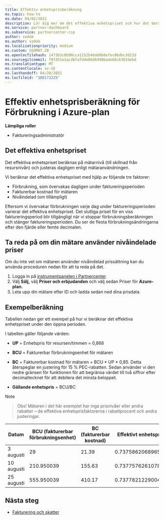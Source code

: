 ```yaml
---
title: Effektiv enhetsprisberäkning
ms.topic: how-to
ms.date: 04/02/2021
description: Lär dig mer om det effektiva enhetspriset och hur det beräknas. Den här artikeln innehåller även en exempelberäkning.
ms.service: partner-dashboard
ms.subservice: partnercenter-csp
author: sodeb
ms.author: sodeb
ms.localizationpriority: medium
ms.custom: SEOMAY.20
ms.openlocfilehash: 1473b3c0b90cca1152b4dab0b8efec86dbc3d22d
ms.sourcegitcommit: f8fd51e1acdbfafdde86d6490bade66c63033ebd
ms.translationtype: MT
ms.contentlocale: sv-SE
ms.lasthandoff: 04/28/2021
ms.locfileid: "108172225"
---
```

# <a name="effective-unit-price-calculation-for-azure-plan-consumption"></a>Effektiv enhetsprisberäkning för Förbrukning i Azure-plan

**Lämpliga roller**

- Faktureringsadministratör

## <a name="the-effective-unit-price"></a>Det effektiva enhetspriset

Det effektiva enhetspriset beräknas på mätarnivå (till skillnad från resursnivån) och justeras dagligen enligt mätaranvändningen.

Vi beräknar det effektiva enhetspriset med hjälp av följande tre faktorer:

- Förbrukning, som övervakas dagligen under faktureringsperioden
- Fakturerbar kostnad för mätaren
- Nivåindelad (om tillämpligt)

Eftersom vi övervakar förbrukningen varje dag under faktureringsperioden varierar det effektiva enhetspriset. Det slutliga priset för en viss faktureringsperiod blir tillgängligt när vi stoppar förbrukningsberäkningen och stänger faktureringsperioden. Du ser de flesta förbrukningsändringarna efter den fjärde eller femte decimalen.

## <a name="find-out-whether-your-meter-uses-tiered-pricing"></a>Ta reda på om din mätare använder nivåindelade priser

Om du inte vet om mätaren använder nivåindelad prissättning kan du använda proceduren nedan för att ta reda på det. 

1. Logga in på [instrumentpanelen i Partnercenter](https://partner.microsoft.com/dashboard/).
2. Välj **Sälj,** välj **Priser och erbjudanden** och välj sedan Priser för **Azure-plan.**
3. Leta upp din mätare efter ID och ladda sedan ned dina prisdata. 

## <a name="sample-calculation"></a>Exempelberäkning

Tabellen nedan ger ett exempel på hur vi beräknar det effektiva enhetspriset under den öppna perioden.

I tabellen gäller följande värden: 

- **UP** = Enhetspris för resursen/timmen = 0,868

- **BCU** = Fakturerbar förbrukningsenhet för mätaren

- **BC** = Fakturerbar kostnad för mätaren = BCU * UP * 0,85. Detta återspeglar en justering för 15 % PEC-rabatten. Sedan använder vi den nedre gränsen för funktionen för att begränsa värdet till två siffror efter decimaltecknet för att debitera det minsta beloppet. 

- **Gällande enhetspris** = BCU/BC

>[!NOTE]

>Obs! Mätaren i det här exemplet har inga prisnivåer eller andra rabatter – de effektiva enhetsprisfaktorerna i rabattprocent och andra justeringar.


| Datum | BCU (fakturerbar förbrukningsenhet) | BC (fakturerbar kostnad) | Effektivt enhetspris |
| ------ | ----------- | ----------- | ----------- |  
| 3 augusti | 29 | 21.39 | 0.737586206896552 |
| 10 augusti | 210.950039 | 155.63 | 0.737757626107858 |
| 25 augusti | 555.950039 | 410.17 | 0.737782122900436 |

## <a name="next-steps"></a>Nästa steg

- [Fakturering och skatter](billing.md)
